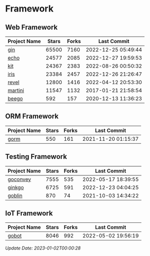 # Framework

## Web Framework
| Project Name | Stars | Forks | Last Commit |
| ------------ | ----- | ----- | ----------- |
| [gin](https://github.com/gin-gonic/gin) | 65500 | 7160 | 2022-12-25 05:49:44 |
| [echo](https://github.com/labstack/echo) | 24577 | 2085 | 2022-12-27 19:59:53 |
| [kit](https://github.com/go-kit/kit) | 24367 | 2383 | 2022-08-26 00:50:32 |
| [iris](https://github.com/kataras/iris) | 23384 | 2457 | 2022-12-26 21:26:47 |
| [revel](https://github.com/revel/revel) | 12800 | 1416 | 2022-04-12 20:53:30 |
| [martini](https://github.com/go-martini/martini) | 11547 | 1132 | 2017-01-21 21:58:54 |
| [beego](https://github.com/astaxie/beego) | 592 | 157 | 2020-12-13 11:36:23 |

## ORM Framework
| Project Name | Stars | Forks | Last Commit |
| ------------ | ----- | ----- | ----------- |
| [gorm](https://github.com/jinzhu/gorm) | 550 | 161 | 2021-11-20 01:15:37 |

## Testing Framework
| Project Name | Stars | Forks | Last Commit |
| ------------ | ----- | ----- | ----------- |
| [goconvey](https://github.com/smartystreets/goconvey) | 7555 | 535 | 2022-05-17 18:39:55 |
| [ginkgo](https://github.com/onsi/ginkgo) | 6725 | 591 | 2022-12-23 04:04:25 |
| [goblin](https://github.com/franela/goblin) | 870 | 74 | 2021-10-03 14:34:22 |

## IoT Framework
| Project Name | Stars | Forks | Last Commit |
| ------------ | ----- | ----- | ----------- |
| [gobot](https://github.com/hybridgroup/gobot) | 8046 | 992 | 2022-05-02 19:56:19 |

*Update Date: 2023-01-02T00:00:28*